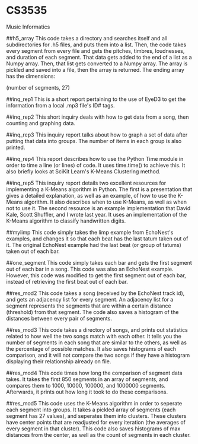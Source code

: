 # CS3535
Music Informatics

##h5_array
This code takes a directory and searches itself and all subdirectories for .h5 files, and puts them into a list.
Then, the code takes every segment from every file and gets the pitches, timbres, loudnesses, and duration of each segment.
That data gets added to the end of a list as a Numpy array.  Then, that list gets converted to a Numpy array.
The array is pickled and saved into a file, then the array is returned.  The ending array has the dimensions:

(number of segments, 27)

##inq_rep1
This is a short report pertaining to the use of EyeD3 to get the information from a local .mp3 file's ID# tags.

##inq_rep2
This short inquiry deals with how to get data from a song, then counting and graphing data.

##inq_rep3
This inquiry report talks about how to graph a set of data after putting that data into groups.
The number of items in each group is also printed.

##inq_rep4
This report describes how to use the Python Time module in order to time a line (or lines) of code.  It uses time.time() to
achieve this.  It also briefly looks at SciKit Learn's K-Means Clustering method.

##inq_rep5
This inquiry report details two excellent resources for implementing a K-Means algorithm in Python.  The first is a 
presentation that gives a detailed explanation, as well as an example, of how to use the K-Means algorithm.  It also
describes when to use K-Means, as well as when not to use it.  The second resource is an example implementation that 
David Kale, Scott Shuffler, and I wrote last year.  It uses an implementation of the K-Means algorithm to classify
handwritten digits.

##mylimp
This code simply takes the limp example from EchoNest's examples, and changes it so that
each beat has the last tatum taken out of it.  The original EchoNest example had the last
beat (or group of tatums) taken out of each bar.

##one_segment
This code simply takes each bar and gets the first segment out of each bar in a song. This
code was also an EchoNest example.  However, this code was modified to get the first segment
out of each bar, instead of retrieving the first beat out of each bar.

##res_mod2
This code takes a song (received by the EchoNest track id), and gets an adjacency list for every segment.
An adjacency list for a segment represents the segments that are within a certain distance (threshold) from 
that segment.  The code also saves a histogram of the distances between every pair of segments.

##res_mod3
This code takes a directory of songs, and prints out statistics related to how well the two songs match with each other.
It tells you the number of segments in each song that are similar to the others, as well as the percentage of possible matches.
It also saves histograms of each comparison, and it will not compare the two songs if they have a histogram displaying their
relationship already on file.

##res_mod4
This code times how long the comparison of segment data takes.  It takes the first 850 segments in an array of segments, and
compares them to 1000, 10000, 100000, and 1000000 segments.  Afterwards, it prints out how long it took to do these comparisons.

##res_mod5
This code uses the K-Means algorithm in order to seperate each segment into groups.  It takes a pickled array of segments (each segment has 27 values), and seperates them into clusters.  These clusters have center points that are readjusted for every iteration (the averages of every segment in that cluster).  This code also saves histograms of max distances from the center, as well as the count of segments in each cluster.
